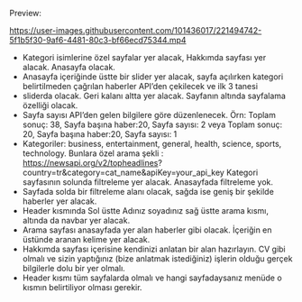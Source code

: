 Preview: 



https://user-images.githubusercontent.com/101436017/221494742-5f1b5f30-9af6-4481-80c3-bf66ecd75344.mp4



* Kategori isimlerine özel sayfalar yer alacak, Hakkımda sayfası yer
alacak. Anasayfa olacak.
* Anasayfa içeriğinde üstte bir slider yer alacak, sayfa açılırken kategori
belirtilmeden çağrılan haberler API’den çekilecek ve ilk 3 tanesi
* sliderda olacak. Geri kalanı altta yer alacak. Sayfanın altında sayfalama
özelliği olacak. 
* Sayfa sayısı API’den gelen bilgilere göre düzenlenecek.
Örn: Toplam sonuç: 38, Sayfa başına haber:20, Sayfa sayısı: 2 veya
Toplam sonuç: 20, Sayfa başına haber:20, Sayfa sayısı: 1
* Kategoriler: business, entertainment, general, health, science, sports,
technology. Bunlara özel arama şekli : https://newsapi.org/v2/topheadlines?
country=tr&category=cat_name&apiKey=your_api_key
Kategori sayfasının solunda filtreleme yer alacak. Anasayfada filtreleme
yok.
* Sayfada solda bir filtreleme alanı olacak, sağda ise geniş bir
şekilde haberler yer alacak.
* Header kısmında Sol üstte Adınız soyadınız sağ üstte arama kısmı,
altında da navbar yer alacak.
* Arama sayfası anasayfada yer alan haberler gibi olacak. İçeriğin en
üstünde aranan kelime yer alacak.
* Hakkımda sayfası içerisine kendinizi anlatan bir alan hazırlayın. CV gibi
olmalı ve sizin yaptığınız (bize anlatmak istediğiniz) işlerin olduğu
gerçek bilgilerle dolu bir yer olmalı.
* Header kısmı tüm sayfalarda olmalı ve hangi sayfadaysanız menüde o
kısmın belirtiliyor olması gerekir.

